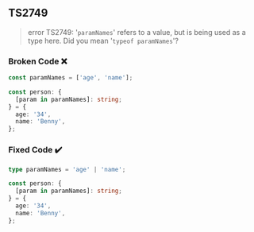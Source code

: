## TS2749

> error TS2749: '`paramNames`' refers to a value, but is being used as a type here. Did you mean '`typeof paramNames`'?

### Broken Code ❌

```ts
const paramNames = ['age', 'name'];

const person: {
  [param in paramNames]: string;
} = {
  age: '34',
  name: 'Benny',
};
```

### Fixed Code ✔️

```ts
type paramNames = 'age' | 'name';

const person: {
  [param in paramNames]: string;
} = {
  age: '34',
  name: 'Benny',
};
```
